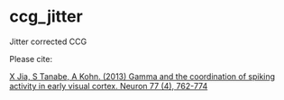 # ccg_jitter
Jitter corrected CCG

Please cite:

[X Jia, S Tanabe, A Kohn. (2013) Gamma and the coordination of spiking activity in early visual cortex. Neuron 77 (4), 762-774](https://doi.org/10.1016/j.neuron.2012.12.036)


